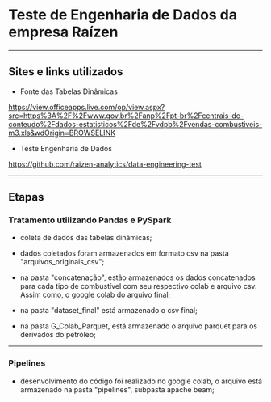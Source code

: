 # Teste de Engenharia de Dados da empresa Raízen

<hr>

## Sites e links utilizados

- Fonte das Tabelas Dinâmicas

https://view.officeapps.live.com/op/view.aspx?src=https%3A%2F%2Fwww.gov.br%2Fanp%2Fpt-br%2Fcentrais-de-conteudo%2Fdados-estatisticos%2Fde%2Fvdpb%2Fvendas-combustiveis-m3.xls&wdOrigin=BROWSELINK

- Teste Engenharia de Dados

https://github.com/raizen-analytics/data-engineering-test

<hr>

## Etapas

### Tratamento utilizando Pandas e PySpark

- coleta de dados das tabelas dinâmicas; 

- dados coletados foram armazenados em formato csv na pasta "arquivos_originais_csv";

- na pasta "concatenação", estão armazenados os dados concatenados para cada tipo de combustível com seu respectivo colab e arquivo csv. Assim como, o google colab do arquivo final;

- na pasta "dataset_final" está armazenado o csv final;

- na pasta G_Colab_Parquet, está armazenado o arquivo parquet para os derivados do petróleo;


<hr>

### Pipelines

- desenvolvimento do código foi realizado no google colab, o arquivo está armazenado na pasta "pipelines", subpasta apache beam;







